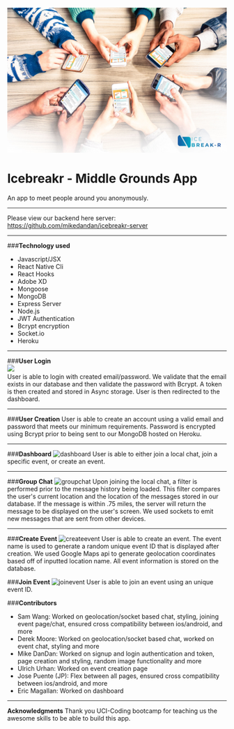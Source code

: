 ![logo](/img/logo.jpg)
# Icebreakr - Middle Grounds App
An app to meet people around you anonymously.

---

Please view our backend here server: https://github.com/mikedandan/icebreakr-server

---

###**Technology used**

* Javascript/JSX
* React Native Cli
* React Hooks
* Adobe XD
* Mongoose
* MongoDB
* Express Server
* Node.js
* JWT Authentication
* Bcrypt encryption
* Socket.io
* Heroku

---

###**User Login**<br>
<img src="/img/login.gif" width="300"><br>
User is able to login with created email/password.  We validate that the email exists in our database and then validate the password with Bcrypt.  A token is then created and stored in Async storage.  User is then redirected to the dashboard.

---

###**User Creation**
User is able to create an account using a valid email and password that meets our minimum requirements.  Password is encrypted using Bcrypt prior to being sent to our MongoDB hosted on Heroku.

---

###**Dashboard**
![dashboard](/img/dashboard.gif)
User is able to either join a local chat, join a specific event, or create an event.

---

###**Group Chat**
![groupchat](/img/groupchat.gif)
Upon joining the local chat, a filter is performed prior to the message history being loaded.  This filter compares the user's current location and the location of the messages stored in our database.  If the message is within .75 miles, the server will return the message to be displayed on the user's screen.  We used sockets to emit new messages that are sent from other devices.

---

###**Create Event**
![createevent](/img/createevent.gif)
User is able to create an event.  The event name is used to generate a random unique event ID that is displayed after creation.  We used Google Maps api to generate geolocation coordinates based off of inputted location name.  All event information is stored on the database.

###**Join Event**
![joinevent](/img/joinevent.gif)
User is able to join an event using an unique event ID.  

###**Contributors**
* Sam Wang: Worked on geolocation/socket based chat, styling, joining event page/chat, ensured cross compatibility between ios/android, and more 
* Derek Moore: Worked on geolocation/socket based chat, worked on event chat, styling and more
* Mike DanDan: Worked on signup and login authentication and token, page creation and styling, random image functionality and more
* Ulrich Urhan: Worked on event creation page
* Jose Puente (JP): Flex between all pages, ensured cross compatibility between ios/android, and more
* Eric Magallan: Worked on dashboard

---

**Acknowledgments**
Thank you UCI-Coding bootcamp for teaching us the awesome skills to be able to build this app.
